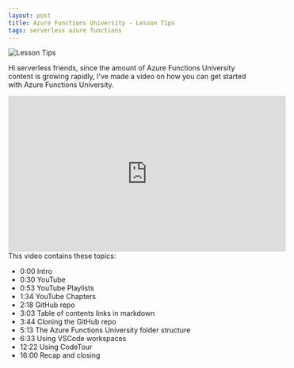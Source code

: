 ```yaml
---
layout: post
title: Azure Functions University - Lesson Tips
tags: serverless azure functions
---
```


<img class="u-max-full-width" itemprop="image" src="{{ site.url }}/assets/2021/05/19/AzureFunctionsUniversity_Lesson_Tips.png" alt="Lesson Tips">

Hi serverless friends, since the amount of Azure Functions University content is growing rapidly, I've made a video on how you can get started with Azure Functions University.

<iframe width="560" height="315" src="https://www.youtube.com/embed/xJEi8Mofp0A" title="YouTube video player" frameborder="0" allow="accelerometer; autoplay; clipboard-write; encrypted-media; gyroscope; picture-in-picture" allowfullscreen></iframe>

<br>
This video contains these topics:

- 0:00 Intro
- 0:30 YouTube
- 0:53 YouTube Playlists
- 1:34 YouTube Chapters
- 2:18 GitHub repo
- 3:03 Table of contents links in markdown
- 3:44 Cloning the GitHub repo
- 5:13 The Azure Functions University folder structure
- 6:33 Using VSCode workspaces
- 12:22 Using CodeTour
- 16:00 Recap and closing